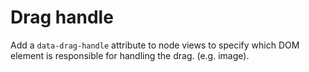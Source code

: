 # Drag handle

Add a `data-drag-handle` attribute to node views to specify which DOM element is
responsible for handling the drag. (e.g. image).
